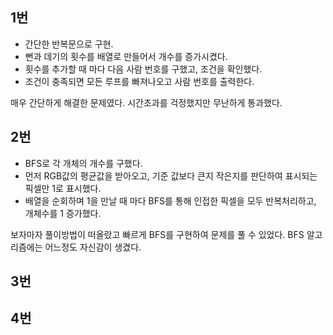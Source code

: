 ## 1번
- 간단한 반복문으로 구현.
- 뻔과 데기의 횟수를 배열로 만들어서 개수를 증가시켰다.
- 횟수를 추가할 때 마다 다음 사람 번호를 구했고, 조건을 확인했다.
- 조건이 충족되면 모든 루프를 빠져나오고 사람 번호를 출력한다.

매우 간단하게 해결한 문제였다.
시간초과를 걱정했지만 무난하게 통과했다.

## 2번
- BFS로 각 개체의 개수를 구했다.
- 먼저 RGB값의 평균값을 받아오고, 기준 값보다 큰지 작은지를 판단하여 표시되는 픽셀만 1로 표시했다.
- 배열을 순회하며 1을 만날 때 마다 BFS를 통해 인접한 픽셀을 모두 반복처리하고, 개체수를 1 증가했다.

보자마자 풀이방법이 떠올랐고 빠르게 BFS를 구현하여 문제를 풀 수 있었다.
BFS 알고리즘에는 어느정도 자신감이 생겼다.

## 3번

## 4번
